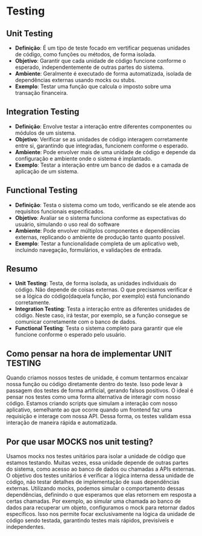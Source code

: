 ﻿# Testing

## Unit Testing

- **Definição**: É um tipo de teste focado em vertificar pequenas unidades de código, como funções ou métodos, de forma isolada.
- **Objetivo**: Garantir que cada unidade de código funcione conforme o esperado, independentemente de outras partes do sistema.
- **Ambiente**: Geralmente é executado de forma automatizada, isolada de dependências externas usando mocks ou stubs.
- **Exemplo**: Testar uma função que calcula o imposto sobre uma transação financeira.

## Integration Testing

- **Definição**: Envolve testar a interação entre diferentes componentes ou módulos de um sistema.
- **Objetivo**: Verificar se as unidades de código interagem corretamente entre si, garantindo que integradas, funcionem conforme o esperado.
- **Ambiente**: Pode envolver mais de uma unidade de código e depende da configuração e ambiente onde o sistema é implantado.
- **Exemplo**: Testar a interação entre um banco de dados e a camada de aplicação de um sistema.

## Functional Testing

- **Definição**: Testa o sistema como um todo, verificando se ele atende aos requisitos funcionais especificados.
- **Objetivo**: Avaliar se o sistema funciona conforme as expectativas do usuário, simulando o uso real do software
- **Ambiente**: Pode envolver múltiplos componentes e dependências externas, replicando o ambiente de produção tanto quanto possível.
- **Exemplo**: Testar a funcionalidade completa de um aplicativo web, incluindo navegação, formulários, e validações de entrada.

## Resumo

- **Unit Testing**: Testa, de forma isolada, as unidades individuais do código. Não depende de coisas externas. O que precisamos verificar é se a lógica do código(daquela função, por exemplo) está funcionando corretamente.
- **Integration Testing**: Testa a interação entre as diferentes unidades de código. Neste caso, irá testar, por exemplo, se a função consegue se comunicar corretamente com o banco de dados.
- **Functional Testing**: Testa o sistema completo para garantir que ele funcione conforme o esperado pelo usuário.

## Como pensar na hora de implementar UNIT TESTING

Quando criamos nossos testes de unidade, é comum tentarmos encaixar nossa função ou código diretamente dentro do teste. Isso pode levar à passagem dos testes de forma artificial, gerando falsos positivos. O ideal é pensar nos testes como uma forma alternativa de interagir com nosso código. Estamos criando scripts que simulam a interação com nosso aplicativo, semelhante ao que ocorre quando um frontend faz uma requisição e interage com nossa API. Dessa forma, os testes validam essa interação de maneira rápida e automatizada.

## Por que usar MOCKS nos unit testing?

Usamos mocks nos testes unitários para isolar a unidade de código que estamos testando. Muitas vezes, essa unidade depende de outras partes do sistema, como acesso ao banco de dados ou chamadas a APIs externas. O objetivo dos testes unitários é verificar a lógica interna dessa unidade de código, não testar detalhes de implementação de suas dependências externas. Utilizando mocks, podemos simular o comportamento dessas dependências, definindo o que esperamos que elas retornem em resposta a certas chamadas. Por exemplo, ao simular uma chamada ao banco de dados para recuperar um objeto, configuramos o mock para retornar dados específicos. Isso nos permite focar exclusivamente na lógica da unidade de código sendo testada, garantindo testes mais rápidos, previsíveis e independentes.
